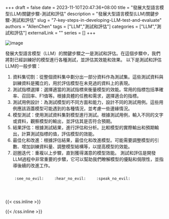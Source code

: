 +++ 
draft = false
date = 2023-11-10T20:47:36+08:00
title = "發展大型語言模型(LLM)關鍵步驟-測試和評估"
description = "發展大型語言模型(LLM)關鍵步驟-測試和評估"
slug = "7-key-steps-in-developing-LLM-test-and-evaluate"
authors = "AllenChen"
tags = ["LLM","測試和評估"]
categories = ["LLM","測試和評估"]
externalLink = ""
series = []
+++

![image](/images/post/A-rabbit-with-big-blue-eyes-talking-another-rabbit-and-use-a-Macbook-and-excute-testing-and-evaluation-with-Van-Gogh-style.jpeg)

發展大型語言模型（LLM）的關鍵步驟之一是測試和評估。在這個步驟中，我們將對已經訓練好的模型進行各種測試，並評估其效能和效果。
以下是測試和評估LLM的一般步驟：
1. 資料集切割：從整個資料集中劃分出一部分資料作為測試集。這些測試資料與訓練資料是獨立的，用於評估模型在未見過的資料上的表現。
2. 測試指標選擇：選擇適當的測試指標來衡量模型的效能。常用的指標包括準確率、召回率、F1值等。根據具體的任務和需求，選擇適合的指標。
3. 測試用例設計：為測試模型的不同方面和能力，設計不同的測試用例。這些用例應該涵蓋模型可能遇到的各種情況，並考慮一些邊緣情況。
4. 模型測試：使用測試資料集對模型進行測試。根據測試用例，輸入不同的文字或資料，觀察模型的輸出，並評估其是否符合預期。
5. 結果評估：根據測試結果，進行評估和分析。比較模型的實際輸出和預期輸出，計算測試指標的值，評估模型的效能。
6. 最佳化和改進：根據評估結果，最佳化和改進模型。可能需要調整模型的引數、增加訓練資料量、調整模型結構等，以提高模型的效能。
7. 迴圈迭代：重複以上步驟，直到獲得滿意的模型效能。
測試和評估是開發LLM過程中非常重要的步驟，它可以幫助我們瞭解模型的優點和侷限性，並指導後續的改進工作。


<p><span class="nowrap"><span class="emojify">🙈</span> <code>:see_no_evil:</code></span>  <span class="nowrap"><span class="emojify">🙉</span> <code>:hear_no_evil:</code></span>  <span class="nowrap"><span class="emojify">🙊</span> <code>:speak_no_evil:</code></span></p>
<br>
    

{{< css.inline >}}
<style>
.emojify {
	font-family: Apple Color Emoji, Segoe UI Emoji, NotoColorEmoji, Segoe UI Symbol, Android Emoji, EmojiSymbols;
	font-size: 2rem;
	vertical-align: middle;
}
@media screen and (max-width:650px) {
  .nowrap {
    display: block;
    margin: 25px 0;
  }
}
</style>
{{< /css.inline >}}

